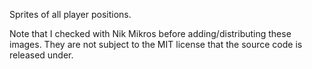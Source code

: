 Sprites of all player positions.

Note that I checked with Nik Mikros before adding/distributing these images. 
They are not subject to the MIT license that the source code is released
under.
